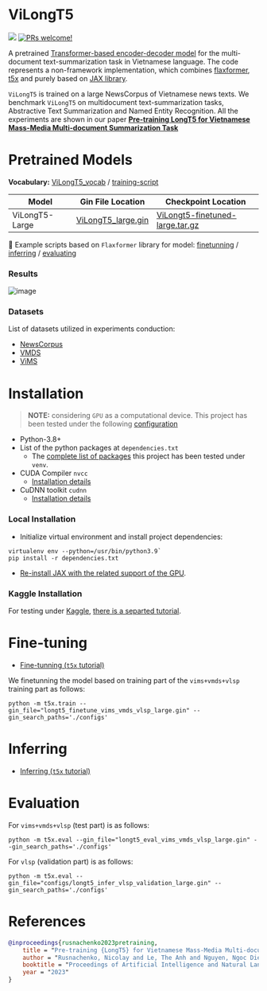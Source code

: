 # ViLongT5
![](https://img.shields.io/badge/Python-3.8+-lightgreen.svg)
[![PRs welcome!](https://img.shields.io/badge/PRs-welcome-brightgreen.svg)]()

A pretrained [Transformer-based encoder-decoder model](https://arxiv.org/pdf/2112.07916.pdf) for the
multi-document text-summarization
task in Vietnamese language.
The code represents a non-framework implementation, which 
combines 
[flaxformer](https://github.com/google/flaxformer), 
[t5x](https://github.com/google-research/t5x)
and purely based on [JAX library](https://github.com/google/jax).

`ViLongT5` is trained on a large NewsCorpus of Vietnamese news texts.
We benchmark `ViLongT5` on multidocument text-summarization tasks,
Abstractive Text Summarization and Named Entity Recognition.
All the experiments are shown in our paper
**[Pre-training LongT5 for Vietnamese Mass-Media
Multi-document Summarization Task](https://link.springer.com/article/10.1007/s10958-024-07435-z)**


# Pretrained Models
**Vocabulary:**
[ViLongT5_vocab](sentencepiece/model/vietnam.vocab) / [training-script](sentencepiece/readme.md)

Model        | Gin File Location                                                                  | Checkpoint Location|
------------ | ---------------------------------------------------------------------------------- | -------------------|
ViLongT5-Large | [ViLongT5_large.gin](https://www.dropbox.com/s/nu3hgkz36zra3qq/config.gin?dl=1) | [ViLongt5-finetuned-large.tar.gz](https://www.dropbox.com/s/gl4vxpie7s3liqm/longt5-finetuned-vims-vmds-vlsp-large.tar.gz?dl=1) |

📄 Example scripts based on `Flaxformer` library for model: 
    [finetunning](usage/finetunning.md) / 
    [inferring](usage/inferring.md) / 
    [evaluating](usage/evaluating.md)

### Results

![image](https://user-images.githubusercontent.com/14871187/233701416-af11f6ff-40fd-4575-9727-fbb932cc76ed.png)

### Datasets
List of datasets utilized in experiments conduction:
- [NewsCorpus](https://github.com/binhvq/news-corpus)
- [VMDS](https://github.com/lupanh/VietnameseMDS)
- [ViMS](https://github.com/CLC-HCMUS/ViMs-Dataset)

# Installation

> **NOTE:** considering `GPU` as a computational device.
This project has been tested under the following [configuration](misc/nvidia-smi.txt)

* Python-3.8+
* List of the python packages at `dependencies.txt`
    * The [complete list of packages](misc/pip_freeze.txt) this project has been tested under `venv`.
* CUDA Compiler `nvcc`
    * [Installation details](https://docs.nvidia.com/cuda/cuda-installation-guide-linux/index.html)
* CuDNN toolkit `cudnn`
    * [Installation details](https://docs.nvidia.com/deeplearning/cudnn/install-guide/index.html)

### Local Installation

* Initialize virtual environment and install project dependencies:
```
virtualenv env --python=/usr/bin/python3.9`
pip install -r dependencies.txt
```
* [Re-install JAX with the related support of the GPU](usage/jax-gpu-support-tutorial.md).

### Kaggle Installation

For testing under [Kaggle](https://www.kaggle.com/), [there is a separted tutorial](usage/kaggle.md).

# Fine-tuning

* [Fine-tunning (`t5x` tutorial)](usage/finetunning.md)

We finetunning the model based on training part of the `vims+vmds+vlsp` training part as follows:
```
python -m t5x.train --gin_file="longt5_finetune_vims_vmds_vlsp_large.gin" --gin_search_paths='./configs'
```

# Inferring 
* [Inferring (`t5x` tutorial)](usage/inferring.md)

# Evaluation

For `vims+vmds+vlsp` (test part) is as follows:
```
python -m t5x.eval --gin_file="longt5_eval_vims_vmds_vlsp_large.gin" --gin_search_paths='./configs'
```

For `vlsp` (validation part) is as follows:
```
python -m t5x.eval --gin_file="configs/longt5_infer_vlsp_validation_large.gin" --gin_search_paths='./configs'
```

# References
```bibtex
@inproceedings{rusnachenko2023pretraining,
    title = "Pre-training {LongT5} for Vietnamese Mass-Media Multi-document Summarization Task",
    author = "Rusnachenko, Nicolay and Le, The Anh and Nguyen, Ngoc Diep",
    booktitle = "Proceedings of Artificial Intelligence and Natural Language",
    year = "2023"
}
```
